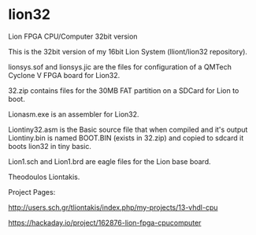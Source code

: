 # lion32
Lion FPGA CPU/Computer 32bit version

This is the 32bit version of my 16bit Lion System (lliont/lion32 repository).

lionsys.sof and lionsys.jic are the files for configuration of a QMTech Cyclone V FPGA board for Lion32.

32.zip contains files for the 30MB FAT partition on a SDCard for Lion to boot.

Lionasm.exe is an assembler for Lion32. 

Liontiny32.asm is the Basic source file that when compiled and it's output Liontiny.bin is named BOOT.BIN (exists in 32.zip) and copied to sdcard it boots lion32 in tiny basic.

Lion1.sch and Lion1.brd are eagle files for the Lion base board.

Theodoulos Liontakis.

Project Pages:

http://users.sch.gr/tliontakis/index.php/my-projects/13-vhdl-cpu

https://hackaday.io/project/162876-lion-fpga-cpucomputer


